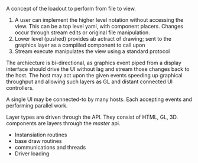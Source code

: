 A concept of the loadout to perform from file to view.

1. A user can implement the higher level notation without accessing the view.
  This can be a top level yaml, with component placers.
  Changes occur through stream edits or original file manipulation.
2. Lower level (pushed) provides ab actract of drawing; sent to the graphics layer as a compiiled component to call upon
3. Stream execute manipulates the view using a standard protocol


The archiecture is bi-directional, as graphics event piped from a display interface should drive the UI without lag and stream those changes back to the host. The host may act upon the given events speeding up graphical throughput and allowing such layers as GL and distant connected UI controllers.


A single UI may be connected-to by many hosts. Each accepting events and performing parallel work.

Layer types are driven through the API. They consist of HTML, GL, 3D. components are layers through the _master_ api.

+ Instansiation routines
+ base draw routines
+ communications and threads
+ Driver loading
